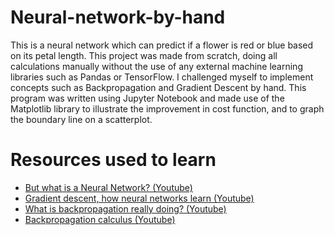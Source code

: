 # Neural-network-by-hand
This is a neural network which can predict if a flower is red or blue based on its petal length. This project was made from scratch, doing all calculations manually without the use of any external machine learning libraries such as Pandas or TensorFlow. I challenged myself to implement concepts such as Backpropagation and Gradient Descent by hand. This program was written using Jupyter Notebook and made use of the Matplotlib library to illustrate the improvement in cost function, and to graph the boundary line on a scatterplot.

<h1>Resources used to learn</h1>
<ul>
  <li><a href = "https://www.youtube.com/watch?v=aircAruvnKk">But what is a Neural Network? (Youtube)</a></li>
  <li><a href = "https://www.youtube.com/watch?v=IHZwWFHWa-w">Gradient descent, how neural networks learn (Youtube)</a></li>
  <li><a href = "https://www.youtube.com/watch?v=Ilg3gGewQ5U">What is backpropagation really doing? (Youtube)</a></li>
  <li><a href = "https://www.youtube.com/watch?v=tIeHLnjs5U8">Backpropagation calculus (Youtube)</a></li>



</ul>
